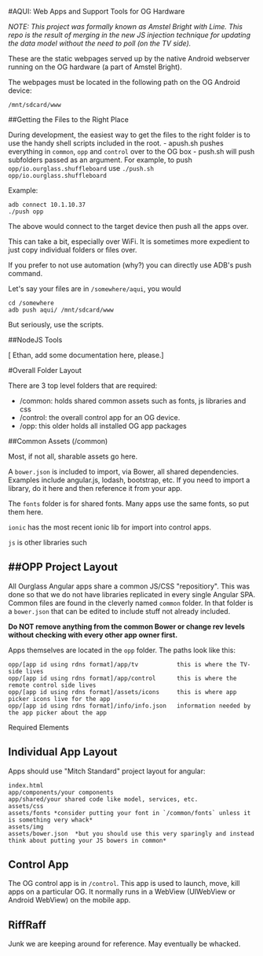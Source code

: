 #AQUI: Web Apps and Support Tools for OG Hardware

*NOTE: This project was formally known as Amstel Bright with Lime. This repo is the result of merging in the new JS injection technique for updating the data model without the need to poll (on the TV side).*

These are the static webpages served up by the native Android webserver running on the OG hardware (a part of Amstel Bright). 

The webpages must be located in the following path on the OG Android device:

    /mnt/sdcard/www
    
##Getting the Files to the Right Place

During development, the easiest way to get the files to the right folder is to use the handy shell scripts included in the root.
    - apush.sh pushes everything in `common`, `opp` and `control` over to the OG box
    - push.sh will push subfolders passed as an argument. For example, to push `opp/io.ourglass.shuffleboard` use `./push.sh opp/io.ourglass.shuffleboard`
    
Example:

    adb connect 10.1.10.37
    ./push opp
    
The above would connect to the target device then push all the apps over.

This can take a bit, especially over WiFi. It is sometimes more expedient to just copy individual folders or files over.

If you prefer to not use automation (why?) you can directly use ADB's push command.

Let's say your files are in `/somewhere/aqui`, you would 

    cd /somewhere
    adb push aqui/ /mnt/sdcard/www 
    
But seriously, use the scripts.


##NodeJS Tools

[ Ethan, add some documentation here, please.]

#Overall Folder Layout

There are 3 top level folders that are required:
* /common:  holds shared common assets such as fonts, js libraries and css
* /control: the overall control app for an OG device. 
* /opp: this older holds all installed OG app packages

##Common Assets (/common)

Most, if not all, sharable assets go here. 

A `bower.json` is included to import, via Bower, all shared dependencies. Examples include angular.js, lodash, bootstrap, etc. If you need to import a library, do it here and then reference it from your app.

The `fonts` folder is for shared fonts. Many apps use the same fonts, so put them here.

`ionic` has the most recent ionic lib for import into control apps. 

`js` is other libraries such 


##OPP Project Layout
------------------

All Ourglass Angular apps share a common JS/CSS "repositiory". This was done so that we do not have libraries replicated
in every single Angular SPA. Common files are found in the cleverly named `common` folder. In that folder is a `bower.json`
that can be edited to include stuff not already included. 

**Do NOT remove anything from the common Bower or change rev levels without checking with every other app owner first.**

Apps themselves are located in the `opp` folder. The paths look like this:

    opp/[app id using rdns format]/app/tv           this is where the TV-side lives
    opp/[app id using rdns format]/app/control      this is where the remote control side lives
    opp/[app id using rdns format]/assets/icons     this is where app picker icons live for the app
    opp/[app id using rdns format]/info/info.json   information needed by the app picker about the app
    
    
Required Elements 
    
    
Individual App Layout
---------------------

Apps should use "Mitch Standard" project layout for angular:

    index.html
    app/components/your components
    app/shared/your shared code like model, services, etc.
    assets/css
    assets/fonts *consider putting your font in `/common/fonts` unless it is something very whack*
    assets/img
    assets/bower.json  *but you should use this very sparingly and instead think about putting your JS bowers in common*
    
Control App
-----------

The OG control app is in `/control`. This app is used to launch, move, kill apps on a particular OG. It normally runs in a WebView (UIWebView or Android WebView) on the mobile app.


RiffRaff
--------

Junk we are keeping around for reference. May eventually be whacked.

